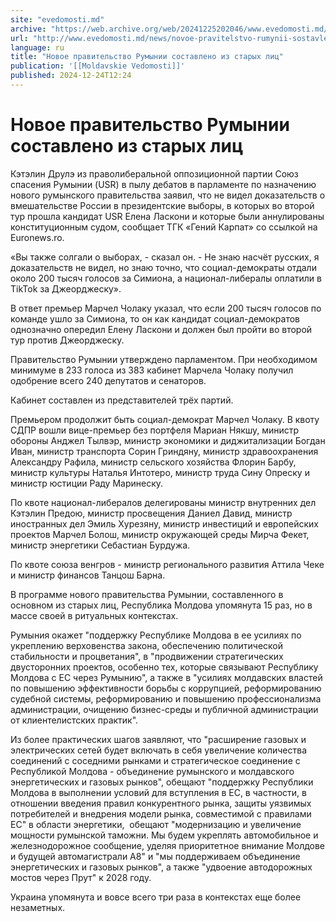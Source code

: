 ```yaml
---
site: "evedomosti.md"
archive: "https://web.archive.org/web/20241225202046/www.evedomosti.md/news/novoe-pravitelstvo-rumynii-sostavleno-iz-staryh-lic"
url: "http://www.evedomosti.md/news/novoe-pravitelstvo-rumynii-sostavleno-iz-staryh-lic"
language: ru
title: "Новое правительство Румынии составлено из старых лиц"
publication: '[[Moldavskie Vedomosti]]'
published: 2024-12-24T12:24
---
```


# Новое правительство Румынии составлено из старых лиц

Кэтэлин Друлэ из праволиберальной оппозиционной партии Союз спасения Румынии (USR) в пылу дебатов в парламенте по назначению нового румынского правительства заявил, что не видел доказательств о вмешательстве России в президентские выборы, в которых во второй тур прошла кандидат USR Елена Ласкони и которые были аннулированы конституционным судом, сообщает ТГК «Гений Карпат» со ссылкой на Euronews.ro.

«Вы также солгали о выборах, - сказал он. - Не знаю насчёт русских, я доказательств не видел, но знаю точно, что социал-демократы отдали около 200 тысяч голосов за Симиона, а национал-либералы оплатили в TikTok за Джеорджеску».

В ответ премьер Марчел Чолаку указал, что если 200 тысяч голосов по команде ушло за Симиона, то он как кандидат социал-демократов однозначно опередил Елену Ласкони и должен был пройти во второй тур против Джеорджеску.

Правительство Румынии утверждено парламентом. При необходимом минимуме в 233 голоса из 383 кабинет Марчела Чолаку получил одобрение всего 240 депутатов и сенаторов.

Кабинет составлен из представителей трёх партий.

Премьером продолжит быть социал-демократ Марчел Чолаку. В квоту СДПР вошли вице-премьер без портфеля Мариан Някшу, министр обороны Анджел Тылвэр, министр экономики и диджитализации Богдан Иван, министр транспорта Сорин Гриндяну, министр здравоохранения Александру Рафила, министр сельского хозяйства Флорин Барбу, министр культуры Наталья Интотеро, министр труда Сину Опреску и министр юстиции Раду Маринеску.

По квоте национал-либералов делегированы министр внутренних дел Кэтэлин Предою, министр просвещения Даниел Давид, министр иностранных дел Эмиль Хурезяну, министр инвестиций и европейских проектов Марчел Болош, министр окружающей среды Мирча Фекет, министр энергетики Себастиан Бурдужа.

По квоте союза венгров - министр регионального развития Аттила Чеке и министр финансов Танцош Барна.

В программе нового правительства Румынии, составленного в основном из старых лиц, Республика Молдова упомянута 15 раз, но в массе своей в ритуальных контекстах.

Румыния окажет "поддержку Республике Молдова в ее усилиях по укреплению верховенства закона, обеспечению политической стабильности и процветания", в "продвижении стратегических двусторонних проектов, особенно тех, которые связывают Республику Молдова с ЕС через Румынию", а также в "усилиях молдавских властей по повышению эффективности борьбы с коррупцией, реформированию судебной системы, реформированию и повышению профессионализма администрации, очищению бизнес-среды и публичной администрации от клиентелистских практик".

Из более практических шагов заявляют, что "расширение газовых и электрических сетей будет включать в себя увеличение количества соединений с соседними рынками и стратегическое соединение с Республикой Молдова - объединение румынского и молдавского энергетических и газовых рынков", обещают "поддержку Республики Молдова в выполнении условий для вступления в ЕС, в частности, в отношении введения правил конкурентного рынка, защиты уязвимых потребителей и внедрения модели рынка, совместимой с правилами ЕС" в области энергетики,  обещают "модернизацию и увеличение мощности румынской таможни. Мы будем укреплять автомобильное и железнодорожное сообщение, уделяя приоритетное внимание Молдове и будущей автомагистрали A8" и "мы поддерживаем объединение энергетических и газовых рынков", а также "удвоение автодорожных мостов через Прут" к 2028 году.

Украина упомянута и вовсе всего три раза в контекстах еще более незаметных.